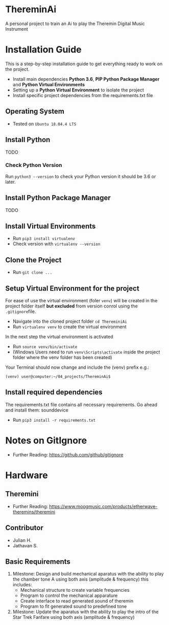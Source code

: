 # ThereminAi
A personal project to train an Ai to play the Theremin Digital Music Instrument

# Installation Guide

This is a step-by-step installation guide to get everything ready to work on the project.
- Install main dependencies **Python 3.6**, **PIP Python Package Manager** and **Python Virtual Environments**
- Setting up a **Python Virtual Environment** to isolate the project
- Install specific project dependencies from the requirements.txt file

## Operating System
- Tested on `Ubuntu 18.04.4 LTS`

## Install Python

TODO

### Check Python Version

Run `python3 --version` to check your Python version it should be 3.6 or later.

## Install Python Package Manager

TODO

## Install Virtual Environments

- Run `pip3 install virtualenv`
- Check version with `virtualenv --version`


## Clone the Project

- Run `git clone ...`

## Setup Virtual Environment for the project

For ease of use the virtual environment (foler `venv`) will be created in the project folder itself **but excluded** from version conrol using the `.gitignore`file.

- Navigate into the cloned project folder `cd ThereminiAi`
- Run `virtualenv venv` to create the virtual environment

In the next step the virtual environment is activated

- Run `source venv/bin/activate`
- (Windows Users need to run `venv\Scripts\activate` inside the project folder where the venv folder has been created)

Your Terminal should now change and include the (venv) prefix e.g.:

```
(venv) user@computer:~/04_projects/ThereminAi$
```

## Install required dependencies

The requirements.txt file contains all necessary requirements. Go ahead and install them:
sounddevice

- Run `pip3 install -r requirements.txt`


# Notes on GitIgnore

- Further Reading: https://github.com/github/gitignore


# Hardware

## Theremini

- Further Reading: https://www.moogmusic.com/products/etherwave-theremins/theremini



## Contributor

- Julian H.
- Jathavan S.

## Basic Requirements

 1. Milestone:
    Design and build mechanical aparatus with the ability to play the chamber tone A using both axis (amplitude & frequency)
    this includes:
      - Mechanical structure to create variable frequencies
      - Program to control the mechanical apparature
      - Create interface to read generated sound of theremin
      - Program to fit generated sound to predefined tone
 2. Milestone:
    Update the aparatus with the ability to play the intro of the Star Trek Fanfare using both axis (amplitude & frequency)
